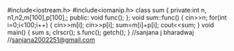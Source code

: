 #include<iostream.h>
#include<iomanip.h>
class sum
{
   private:int n, n1,n2,m[100],p[100],;
   public: void func();
  };
    void sum::func()
    {
    cin>>n;
    for(int i=0;i<100;i++)
      {
         cin>>m[i];
         cin>>p[i];
         sum=m[i]+p[i];
         cout<<sum;
     }
     void main()
     {
     sum s;
     clrscr();
     s.func();
     getch();
     }
     //sanjana j bharadwaj
     //sanjana2002251@gmail.com
     
     
    
     
    
       
